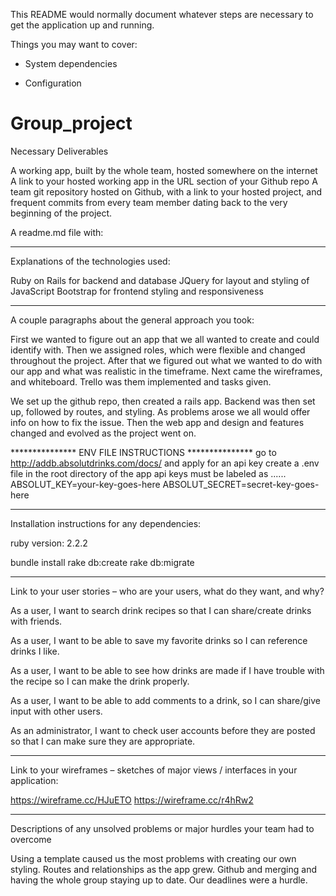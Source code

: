 This README would normally document whatever steps are necessary to get the
application up and running.

Things you may want to cover:

* System dependencies

* Configuration


# Group_project
Necessary Deliverables

A working app, built by the whole team, hosted somewhere on the internet
A link to your hosted working app in the URL section of your Github repo
A team git repository hosted on Github, with a link to your hosted project, and frequent commits from every team member dating back to the very beginning of the project.


A readme.md file with:

**************
Explanations of the technologies used:

Ruby on Rails for backend and database
JQuery for layout and styling of JavaScript
Bootstrap for frontend styling and responsiveness

***********
A couple paragraphs about the general approach you took:

First we wanted to figure out an app that we all wanted to create and could identify with. Then we assigned roles, which were flexible and changed throughout the project. After that we figured out what we wanted to do with our app and what was realistic in the timeframe. Next came the wireframes, and whiteboard. Trello was them implemented and tasks given.

We set up the github repo, then created a rails app. Backend was then set up, followed by routes, and styling. As problems arose we all would offer info on how to fix the issue. Then the web app and design and features changed and evolved as the project went on.


***************  ENV FILE INSTRUCTIONS ***************
go to http://addb.absolutdrinks.com/docs/ and apply for an api key
create a .env file in the root directory of the app
api keys must be labeled as ......
ABSOLUT_KEY=your-key-goes-here
ABSOLUT_SECRET=secret-key-goes-here

****************
Installation instructions for any dependencies:

ruby version: 2.2.2

bundle install
rake db:create
rake db:migrate

***************
Link to your user stories – who are your users, what do they want, and why?

As a user, I want to search drink recipes so that I can share/create drinks with friends.

As a user, I want to be able to save my favorite drinks so I can reference drinks I like.

As a user, I want to be able to see how drinks are made if I have trouble with the recipe so I can make the drink properly. 

As a user, I want to be able to add comments to a drink, so I can share/give input with other users.

As an administrator, I want to check user accounts before they are posted so that I can make sure they are appropriate.

****************
Link to your wireframes – sketches of major views / interfaces in your application:

https://wireframe.cc/HJuETO
https://wireframe.cc/r4hRw2

******************
Descriptions of any unsolved problems or major hurdles your team had to overcome

Using a template caused us the most problems with creating our own styling. 
Routes and relationships as the app grew.
Github and merging and having the whole group staying up to date.
Our deadlines were a hurdle.








